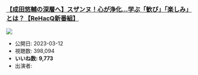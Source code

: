 ### [【成田悠輔の深層へ】スザンヌ！心が浄化…学ぶ「歓び」「楽しみ」とは？【ReHacQ新番組】](https://www.youtube.com/watch?v=Ev1fQ0RZWnA)
[![](https://img.youtube.com/vi/Ev1fQ0RZWnA/sddefault.jpg)](https://www.youtube.com/watch?v=Ev1fQ0RZWnA)
-   公開日: 2023-03-12
-   視聴数: 398,094
-   **いいね数: 9,773**
-   出演者: 
